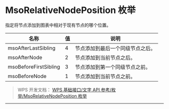 # MsoRelativeNodePosition 枚举

指定将节点添加到图表中相对于现有节点的哪个位置。

| 名称                  | 值  | 说明                             |
|-----------------------|-----|----------------------------------|
| msoAfterLastSibling   | 4   | 节点添加到最后一个同级节点之后。 |
| msoAfterNode          | 2   | 节点添加到当前节点之后。         |
| msoBeforeFirstSibling | 3   | 节点添加到第一个同级节点之前。   |
| msoBeforeNode         | 1   | 节点添加到当前节点之前。         |

> WPS 开发文档： [WPS 基础接口/文字 API 参考/枚举/MsoRelativeNodePosition 枚举](https://qn.cache.wpscdn.cn/encs/doc/office_v19/topics/WPS%20%E5%9F%BA%E7%A1%80%E6%8E%A5%E5%8F%A3/%E6%96%87%E5%AD%97%20API%20%E5%8F%82%E8%80%83/%E6%9E%9A%E4%B8%BE/MsoRelativeNodePosition%20%E6%9E%9A%E4%B8%BE.html)

------------------------------------------------------------------------
